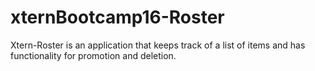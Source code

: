 # xternBootcamp16-Roster
Xtern-Roster is an application that keeps track of a list of items and has functionality for promotion and deletion.
